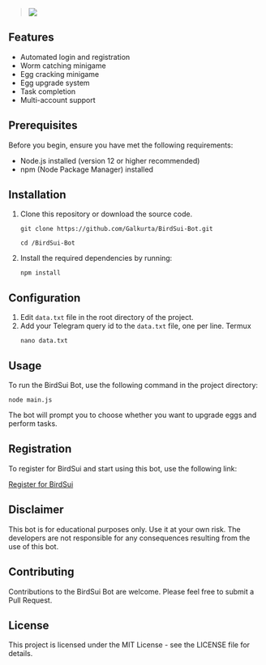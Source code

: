 > [<img src="https://img.shields.io/badge/Telegram-%40Me-orange">](https://t.me/Van_Qish)
## Features

- Automated login and registration
- Worm catching minigame
- Egg cracking minigame
- Egg upgrade system
- Task completion
- Multi-account support

## Prerequisites

Before you begin, ensure you have met the following requirements:

- Node.js installed (version 12 or higher recommended)
- npm (Node Package Manager) installed

## Installation

1. Clone this repository or download the source code.
   ```
   git clone https://github.com/Galkurta/BirdSui-Bot.git
   ```
   ```
   cd /BirdSui-Bot
   ```
2. Install the required dependencies by running:

   ```
   npm install
   ```

## Configuration

1. Edit `data.txt` file in the root directory of the project.
2. Add your Telegram query id to the `data.txt` file, one per line.
   Termux
   ```
   nano data.txt
   ```
## Usage

To run the BirdSui Bot, use the following command in the project directory:

```
node main.js
```

The bot will prompt you to choose whether you want to upgrade eggs and perform tasks.

## Registration

To register for BirdSui and start using this bot, use the following link:

[Register for BirdSui](https://t.me/birdx2_bot/birdx?startapp=1053810898)

## Disclaimer

This bot is for educational purposes only. Use it at your own risk. The developers are not responsible for any consequences resulting from the use of this bot.

## Contributing

Contributions to the BirdSui Bot are welcome. Please feel free to submit a Pull Request.

## License

This project is licensed under the MIT License - see the LICENSE file for details.
